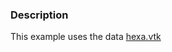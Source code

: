 ### Description
This example uses the data [hexa.vtk](https://gitlab.kitware.com/lorensen/VTKExamples/raw/master/Testing/Data/hexa.vtk)
